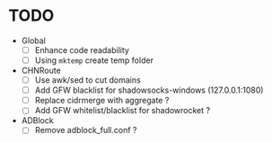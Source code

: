 # TODO

- Global
  - [ ] Enhance code readability
  - [ ] Using `mktemp` create temp folder

- CHNRoute
  - [ ] Use awk/sed to cut domains
  - [ ] Add GFW blacklist for shadowsocks-windows (127.0.0.1:1080)
  - [ ] Replace cidrmerge with aggregate ?
  - [ ] Add GFW whitelist/blacklist for shadowrocket ?

- ADBlock
  - [ ] Remove adblock_full.conf ?
